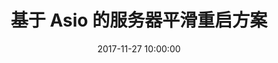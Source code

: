 ---
layout: post
title:  "基于 Asio 的服务器平滑重启方案"
date:   2017-11-27 10:00:00
published: false
categories: server
---